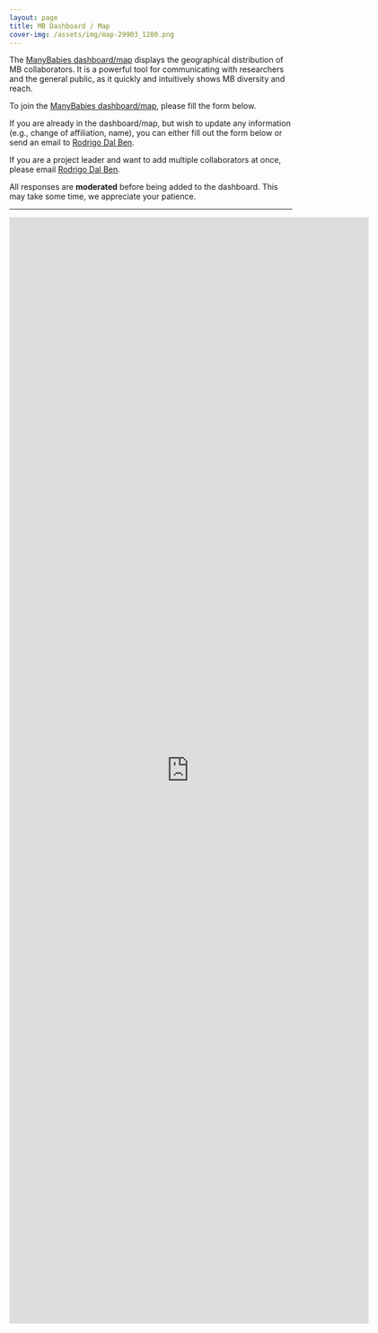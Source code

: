 ```yaml
---
layout: page
title: MB Dashboard / Map
cover-img: /assets/img/map-29903_1280.png
---
```


<!--

-->

The [ManyBabies dashboard/map](https://rodrigodalben.shinyapps.io/shiny_mb_map/#) displays the geographical distribution of MB collaborators. It is a powerful tool for communicating with researchers and the general public, as it quickly and intuitively shows MB diversity and reach.

To join the [ManyBabies dashboard/map](https://rodrigodalben.shinyapps.io/shiny_mb_map/#), please fill the form below.

If you are already in the dashboard/map, but wish to update any information (e.g., change of affiliation, name), you can either fill out the form below or send an email to [Rodrigo Dal Ben](mailto:dalbenwork@gmail.com).

If you are a project leader and want to add multiple collaborators at once, please email [Rodrigo Dal Ben](mailto:dalbenwork@gmail.com).

All responses are **moderated** before being added to the dashboard. This may take some time, we appreciate your patience.

***

<iframe src="https://docs.google.com/forms/d/e/1FAIpQLScIJkyXsrBnn3l-WkppSqhN-p_masKeuVw497u1KrzuyWGrYg/viewform?embedded=true" width="640" height="1968" frameborder="0" marginheight="0" marginwidth="0">Loading…</iframe>
